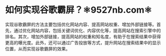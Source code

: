 # 如何实现谷歌霸屏？⚛️9527nb.com⚛️

实现谷歌霸屏的方法主要包括优化网站内容、提高网站权重、增加外部链接等。首先，通过优化网站内容，包括关键词优化、内容优化等，提高网站在搜索引擎中的排名。其次，增加外部链接，提高网站的权重和知名度，有助于在搜索结果中获得更高的曝光度。此外，还可以通过广告投放等方式，提升网站在搜索结果中的显示位置，从而实现谷歌霸屏的效果。